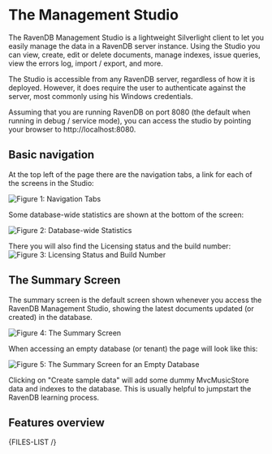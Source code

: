 # The Management Studio

The RavenDB Management Studio is a lightweight Silverlight client to let you easily manage the data in a RavenDB server instance. Using the Studio you can view, create, edit or delete documents, manage indexes, issue queries, view the errors log, import / export, and more.

The Studio is accessible from any RavenDB server, regardless of how it is deployed. However, it does require the user to authenticate against the server, most commonly using his Windows credentials.

Assuming that you are running RavenDB on port 8080 (the default when running in debug / service mode), you can access the studio by pointing your browser to http://localhost:8080.

## Basic navigation

At the top left of the page there are the navigation tabs, a link for each of the screens in the Studio:

![Figure 1: Navigation Tabs](Images/studio_base_1.PNG)  

Some database-wide statistics are shown at the bottom of the screen:

![Figure 2: Database-wide Statistics](Images/studio_base_3.PNG)

There you will also find the Licensing status and the build number:  
![Figure 3: Licensing Status and Build Number](Images/studio_base_4.PNG)

## The Summary Screen

The summary screen is the default screen shown whenever you access the RavenDB Management Studio, showing the latest documents updated (or created) in the database.

![Figure 4: The Summary Screen](Images/studio_summery_2.PNG)

When accessing an empty database (or tenant) the page will look like this:

![Figure 5: The Summary Screen for an Empty Database](Images/studio_summery_1.PNG)

Clicking on "Create sample data" will add some dummy MvcMusicStore data and indexes to the database. This is usually helpful to jumpstart the RavenDB learning process.

## Features overview

{FILES-LIST /}

